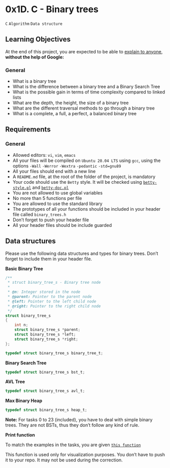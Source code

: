 # 0x1D. C - Binary trees
`C` `Algorithm` `Data structure`

## Learning Objectives
At the end of this project, you are expected to be able to [explain to anyone](https://fs.blog/feynman-learning-technique/), __without the help of Google:__

### General
- What is a binary tree
- What is the difference between a binary tree and a Binary Search Tree
- What is the possible gain in terms of time complexity compared to linked lists
- What are the depth, the height, the size of a binary tree
- What are the different traversal methods to go through a binary tree
- What is a complete, a full, a perfect, a balanced binary tree

## Requirements

### General
- Allowed editors: `vi`, `vim`, `emacs`
- All your files will be compiled on `Ubuntu 20.04 LTS` using `gcc`, using the options `-Wall` `-Werror` `-Wextra` `-pedantic` `-std=gnu89`
- All your files should end with a new line
- A `README.md` file, at the root of the folder of the project, is mandatory
- Your code should use the `Betty` style. It will be checked using [`betty-style.pl`](https://github.com/alx-tools/Betty/blob/master/betty-style.pl) and [`betty-doc.pl`](https://github.com/alx-tools/Betty/blob/master/betty-doc.pl)
- You are not allowed to use global variables
- No more than 5 functions per file
- You are allowed to use the standard library
- The prototypes of all your functions should be included in your header file called `binary_trees.h`
- Don’t forget to push your header file
- All your header files should be include guarded

## Data structures
Please use the following data structures and types for binary trees. Don’t forget to include them in your header file. <br>

__Basic Binary Tree__

```C
/**
 * struct binary_tree_s - Binary tree node
 *
 * @n: Integer stored in the node
 * @parent: Pointer to the parent node
 * @left: Pointer to the left child node
 * @right: Pointer to the right child node
 */
struct binary_tree_s
{
    int n;
    struct binary_tree_s *parent;
    struct binary_tree_s *left;
    struct binary_tree_s *right;
};

typedef struct binary_tree_s binary_tree_t;
```

__Binary Search Tree__

```C
typedef struct binary_tree_s bst_t;
```

__AVL Tree__

```C
typedef struct binary_tree_s avl_t;
```

__Max Binary Heap__

```C
typedef struct binary_tree_s heap_t;
```

__Note:__ For tasks 0 to 23 (included), you have to deal with simple binary trees. They are not BSTs, thus they don’t follow any kind of rule. <br>

__Print function__<br>

To match the examples in the tasks, you are given [`this function`](https://github.com/alx-tools/0x1C.c) <br>

This function is used only for visualization purposes. You don’t have to push it to your repo. It may not be used during the correction.
